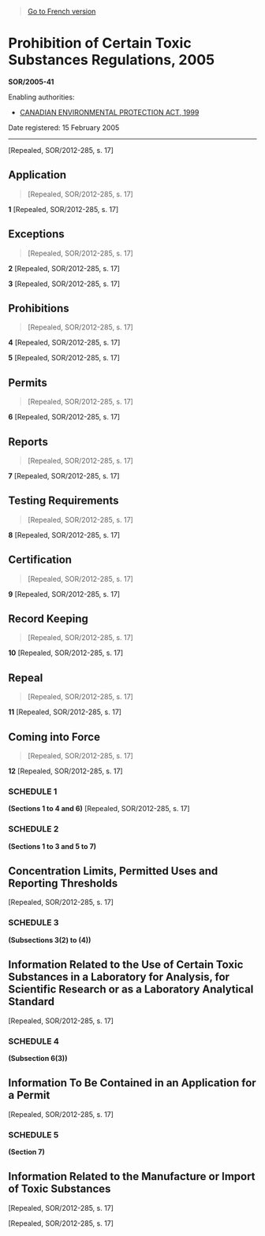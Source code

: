 > [Go to French version](/fr/Règlements/Décrets,%20ordonnances%20et%20règlements%20statutaires/2005/41.md)

# Prohibition of Certain Toxic Substances Regulations, 2005

**SOR/2005-41**

Enabling authorities: 
- [CANADIAN ENVIRONMENTAL PROTECTION ACT, 1999](/en/Acts/Statutes%20of%20Canada/1999/c.%2033.md)

Date registered: 15 February 2005

----------


[Repealed, SOR/2012-285, s. 17]



## Application
> [Repealed, SOR/2012-285, s. 17]



**1** [Repealed, SOR/2012-285, s. 17]




## Exceptions
> [Repealed, SOR/2012-285, s. 17]



**2** [Repealed, SOR/2012-285, s. 17]



**3** [Repealed, SOR/2012-285, s. 17]




## Prohibitions
> [Repealed, SOR/2012-285, s. 17]



**4** [Repealed, SOR/2012-285, s. 17]



**5** [Repealed, SOR/2012-285, s. 17]




## Permits
> [Repealed, SOR/2012-285, s. 17]



**6** [Repealed, SOR/2012-285, s. 17]




## Reports
> [Repealed, SOR/2012-285, s. 17]



**7** [Repealed, SOR/2012-285, s. 17]




## Testing Requirements
> [Repealed, SOR/2012-285, s. 17]



**8** [Repealed, SOR/2012-285, s. 17]




## Certification
> [Repealed, SOR/2012-285, s. 17]



**9** [Repealed, SOR/2012-285, s. 17]




## Record Keeping
> [Repealed, SOR/2012-285, s. 17]



**10** [Repealed, SOR/2012-285, s. 17]




## Repeal
> [Repealed, SOR/2012-285, s. 17]



**11** [Repealed, SOR/2012-285, s. 17]




## Coming into Force
> [Repealed, SOR/2012-285, s. 17]



**12** [Repealed, SOR/2012-285, s. 17]




### **SCHEDULE 1** 
**(Sections 1 to 4 and 6)**
[Repealed, SOR/2012-285, s. 17]




### **SCHEDULE 2** 
**(Sections 1 to 3 and 5 to 7)**
## Concentration Limits, Permitted Uses and Reporting Thresholds
[Repealed, SOR/2012-285, s. 17]




### **SCHEDULE 3** 
**(Subsections 3(2) to (4))**
## Information Related to the Use of Certain Toxic Substances in a Laboratory for Analysis, for Scientific Research or as a Laboratory Analytical Standard
[Repealed, SOR/2012-285, s. 17]




### **SCHEDULE 4** 
**(Subsection 6(3))**
## Information To Be Contained in an Application for a Permit
[Repealed, SOR/2012-285, s. 17]




### **SCHEDULE 5** 
**(Section 7)**
## Information Related to the Manufacture or Import of Toxic Substances
[Repealed, SOR/2012-285, s. 17]


[Repealed, SOR/2012-285, s. 17]


